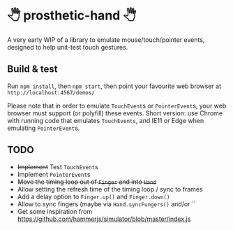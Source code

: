 
# 🖑 prosthetic-hand 🖑


A very early WIP of a library to emulate mouse/touch/pointer events, designed to help
unit-test touch gestures.





## Build & test

Run `npm install`, then `npm start`, then point your favourite web browser at
`http://localhost:4567/demos/`

Please note that in order to emulate `TouchEvent`s or `PointerEvent`s, your
web browser must support (or polyfill) these events. Short version: use
Chrome with running code that emulates `TouchEvents`, and IE11 or Edge when
emulating `PointerEvent`s.




## TODO

* <s>Implement</s> Test `TouchEvent`s
* Implement `PointerEvent`s
* <s>Move the timing loop out of `Finger` and into `Hand`</s>
* Allow setting the refresh time of the timing loop / sync to frames
* Add a delay option to `Finger.up()` and `Finger.down()`
* Allow to sync fingers (maybe via `Hand.syncFungers()` and/or ``
* Get some inspiration from https://github.com/hammerjs/simulator/blob/master/index.js


